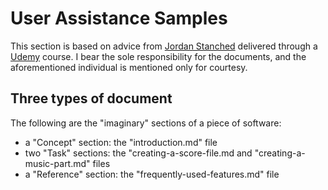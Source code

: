 # User Assistance Samples

This section is based on advice from [Jordan Stanched](mailto:jordan.stanchev@jpdocu.com) delivered through a [Udemy](https://www.udemy.com) course. I bear the sole responsibility for the documents, and the aforementioned individual is mentioned only for courtesy.

## Three types of document

The following are the "imaginary" sections of a piece of software:

- a "Concept" section: the "introduction.md" file
- two "Task" sections: the "creating-a-score-file.md and "creating-a-music-part.md" files
- a "Reference" section: the "frequently-used-features.md" file

